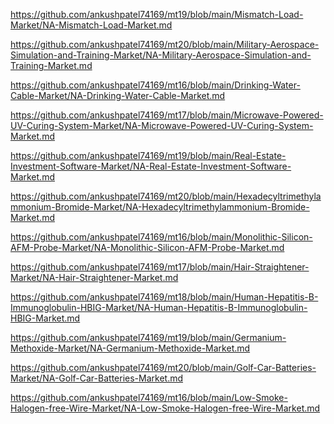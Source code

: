 <p><a href="https://github.com/ankushpatel74169/mt19/blob/main/Mismatch-Load-Market/NA-Mismatch-Load-Market.md">https://github.com/ankushpatel74169/mt19/blob/main/Mismatch-Load-Market/NA-Mismatch-Load-Market.md</a></p><p><a href="https://github.com/ankushpatel74169/mt20/blob/main/Military-Aerospace-Simulation-and-Training-Market/NA-Military-Aerospace-Simulation-and-Training-Market.md">https://github.com/ankushpatel74169/mt20/blob/main/Military-Aerospace-Simulation-and-Training-Market/NA-Military-Aerospace-Simulation-and-Training-Market.md</a></p><p><a href="https://github.com/ankushpatel74169/mt16/blob/main/Drinking-Water-Cable-Market/NA-Drinking-Water-Cable-Market.md">https://github.com/ankushpatel74169/mt16/blob/main/Drinking-Water-Cable-Market/NA-Drinking-Water-Cable-Market.md</a></p><p><a href="https://github.com/ankushpatel74169/mt17/blob/main/Microwave-Powered-UV-Curing-System-Market/NA-Microwave-Powered-UV-Curing-System-Market.md">https://github.com/ankushpatel74169/mt17/blob/main/Microwave-Powered-UV-Curing-System-Market/NA-Microwave-Powered-UV-Curing-System-Market.md</a></p><p><a href="https://github.com/ankushpatel74169/mt19/blob/main/Real-Estate-Investment-Software-Market/NA-Real-Estate-Investment-Software-Market.md">https://github.com/ankushpatel74169/mt19/blob/main/Real-Estate-Investment-Software-Market/NA-Real-Estate-Investment-Software-Market.md</a></p><p><a href="https://github.com/ankushpatel74169/mt20/blob/main/Hexadecyltrimethylammonium-Bromide-Market/NA-Hexadecyltrimethylammonium-Bromide-Market.md">https://github.com/ankushpatel74169/mt20/blob/main/Hexadecyltrimethylammonium-Bromide-Market/NA-Hexadecyltrimethylammonium-Bromide-Market.md</a></p><p><a href="https://github.com/ankushpatel74169/mt16/blob/main/Monolithic-Silicon-AFM-Probe-Market/NA-Monolithic-Silicon-AFM-Probe-Market.md">https://github.com/ankushpatel74169/mt16/blob/main/Monolithic-Silicon-AFM-Probe-Market/NA-Monolithic-Silicon-AFM-Probe-Market.md</a></p><p><a href="https://github.com/ankushpatel74169/mt17/blob/main/Hair-Straightener-Market/NA-Hair-Straightener-Market.md">https://github.com/ankushpatel74169/mt17/blob/main/Hair-Straightener-Market/NA-Hair-Straightener-Market.md</a></p><p><a href="https://github.com/ankushpatel74169/mt18/blob/main/Human-Hepatitis-B-Immunoglobulin-HBIG-Market/NA-Human-Hepatitis-B-Immunoglobulin-HBIG-Market.md">https://github.com/ankushpatel74169/mt18/blob/main/Human-Hepatitis-B-Immunoglobulin-HBIG-Market/NA-Human-Hepatitis-B-Immunoglobulin-HBIG-Market.md</a></p><p><a href="https://github.com/ankushpatel74169/mt19/blob/main/Germanium-Methoxide-Market/NA-Germanium-Methoxide-Market.md">https://github.com/ankushpatel74169/mt19/blob/main/Germanium-Methoxide-Market/NA-Germanium-Methoxide-Market.md</a></p><p><a href="https://github.com/ankushpatel74169/mt20/blob/main/Golf-Car-Batteries-Market/NA-Golf-Car-Batteries-Market.md">https://github.com/ankushpatel74169/mt20/blob/main/Golf-Car-Batteries-Market/NA-Golf-Car-Batteries-Market.md</a></p><p><a href="https://github.com/ankushpatel74169/mt16/blob/main/Low-Smoke-Halogen-free-Wire-Market/NA-Low-Smoke-Halogen-free-Wire-Market.md">https://github.com/ankushpatel74169/mt16/blob/main/Low-Smoke-Halogen-free-Wire-Market/NA-Low-Smoke-Halogen-free-Wire-Market.md</a></p>

